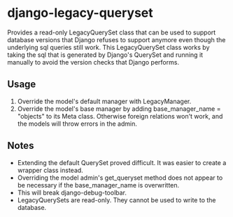 # django-legacy-queryset
Provides a read-only LegacyQuerySet class that can be used to support database versions that Django refuses to support anymore even though the underlying sql queries still work.  This LegacyQuerySet class works by taking the sql that is generated by Django's QuerySet and running it manually to avoid the version checks that Django performs. 

## Usage

  1. Override the model's default manager with LegacyManager.
  2. Override the model's base manager by adding base_manager_name = "objects" to its Meta class.  Otherwise foreign relations won't work, and the models will throw errors in the admin.

## Notes

* Extending the default QuerySet proved difficult.  It was easier to create a wrapper class instead.
* Overriding the model admin's get_queryset method does not appear to be necessary if the base_manager_name is overwritten.
* This will break django-debug-toolbar.
* LegacyQuerySets are read-only.  They cannot be used to write to the database.
